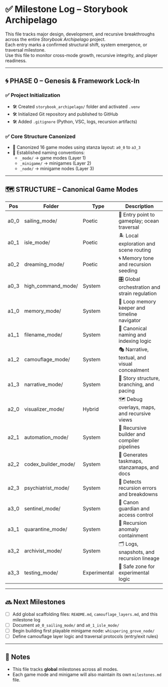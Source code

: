 <!-- Save to: storybook_archipelago/milestones.md -->

# ✅ Milestone Log – Storybook Archipelago

This file tracks major design, development, and recursive breakthroughs across the entire *Storybook Archipelago* project.  
Each entry marks a confirmed structural shift, system emergence, or traversal milestone.  
Use this file to monitor cross-mode growth, recursive integrity, and player readiness.

---

## 🌀 PHASE 0 – Genesis & Framework Lock-In

### ✅ Project Initialization
- 🛠️ Created `storybook_archipelago/` folder and activated `.venv`
- 🛠️ Initialized Git repository and published to GitHub
- 🛠️ Added `.gitignore` (Python, VSC, logs, recursion artifacts)

### ✅ Core Structure Canonized
- 📐 Canonized 16 game modes using stanza layout: `a0_0` to `a3_3`
- 📐 Established naming conventions:
  - `_mode/` → game modes (Layer 1)
  - `_minigame/` → minigames (Layer 2)
  - `_node/` → minigame nodes (Layer 3)

---

## 🗺️ STRUCTURE – Canonical Game Modes

| Pos   | Folder                 | Type         | Description                                     |
|-------|------------------------|--------------|-------------------------------------------------|
| a0_0  | sailing_mode/          | Poetic       | 🚢 Entry point to gameplay; ocean traversal     |
| a0_1  | isle_mode/             | Poetic       | 🏝️ Local exploration and scene routing          |
| a0_2  | dreaming_mode/         | Poetic       | 🌀 Memory tone and recursion seeding            |
| a0_3  | high_command_mode/     | System       | 🎛️ Global orchestration and strain regulation   |
| a1_0  | memory_mode/           | System       | 🧠 Loop memory keeper and timeline navigator    |
| a1_1  | filename_mode/         | System       | 🔖 Canonical naming and indexing logic          |
| a1_2  | camouflage_mode/       | System       | 🎭 Narrative, textual, and visual concealment   |
| a1_3  | narrative_mode/        | System       | 📖 Story structure, branching, and pacing       |
| a2_0  | visualizer_mode/       | Hybrid       | 🗺️ Debug overlays, maps, and recursive views    |
| a2_1  | automation_mode/       | System       | 🧰 Recursive builder and compiler pipelines     |
| a2_2  | codex_builder_mode/    | System       | 📘 Generates taskmaps, stanzamaps, and docs     |
| a2_3  | psychiatrist_mode/     | System       | 🧪 Detects recursion errors and breakdowns      |
| a3_0  | sentinel_mode/         | System       | 🧱 Canon guardian and access control            |
| a3_1  | quarantine_mode/       | System       | 🚨 Recursion anomaly containment                |
| a3_2  | archivist_mode/        | System       | 🗂️ Logs, snapshots, and recursion lineage       |
| a3_3  | testing_mode/          | Experimental | 🧪 Safe zone for experimental logic             |

---

## 🔜 Next Milestones

- [ ] Add global scaffolding files: `README.md`, `camouflage_layers.md`, and this milestone log
- [ ] Document `a0_0_sailing_mode/` and `a0_1_isle_mode/`
- [ ] Begin building first playable minigame node: `whispering_grove_node/`
- [ ] Define camouflage layer logic and traversal protocols (entry/exit rules)

---

## 📝 Notes

- This file tracks **global** milestones across all modes.
- Each game mode and minigame will also maintain its own `milestones.md` file.

